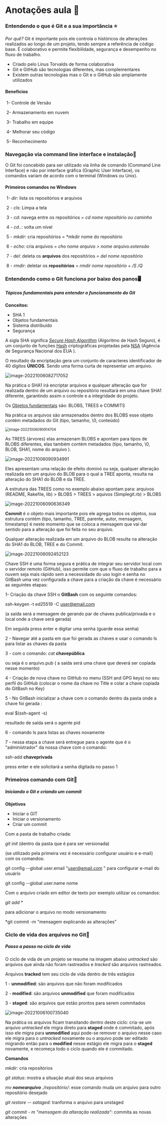 #                    Anotações aula  :memo:

### Entendendo o que é Git e a sua importância :star:

*Por quê?* Git é importante pois ele controla o históricos de  alterações realizados ao longo de um projeto, tendo sempre a referência de código base. É colaborativo e permite flexibilidade, segurança e desempenho no fluxo de trabalho.

* Criado pelo Linus Torvalds de forma colaborativa
* Git e GitHub são tecnologias diferentes, mas complementares
* Existem outras tecnologias mas o Git e o GitHub são amplamente utilizados 

#### Benefícios

​            1- Controle de Versão

​            2- Armazenamento em nuvem

​            3- Trabalho em equipe

​            4- Melhorar seu código

​            5- Reconhecimento

### Navegação via command line interface e instalação:scroll:

O Git foi concebido para ser utilizado via linha de comando (Command Line Interface) e não por interface gráfica (Graphic User Interface), os comandos variam de acordo com o terminal (Windows ou Unix).

#### Primeiros comandos no Windows

​            1- *dir*: lista os repositórios e arquivos

​            2 - *cls*: Limpa a tela 

​            3 - *cd*: navega entre os repositórios = *cd  nome repositório ou caminho*

​            4 - *cd..*: volta um nível

​            5 - *mkdir*: cria repositórios = *mkdir  nome do repositório

​            6 - *echo*: cria arquivos = *cho  nome arquivo > nome arquivo.extensão*

​            7 - *del*: deleta os **arquivos** dos repositórios = *del  nome repositório*

​            8 - *rmdir*: deletar os **repositórios** = *rmdir  nome repositório + /S /Q*

 ### Entendendo como o Git funciona por baixo dos panos:desktop_computer:

##### Tópicos fundamentais para entender o funcionamento do Git

**Conceitos:**

- SHA 1
- Objetos fundamentais
- Sistema distribuído
- Segurança

A sigla SHA significa *[Secure Hash Algorithm](https://en.wikipedia.org/wiki/Secure_Hash_Algorithms)* (Algoritmo de Hash Seguro), é um conjunto de funções [Hash](https://pt.wikipedia.org/wiki/Fun%C3%A7%C3%A3o_hash_criptogr%C3%A1fica) criptográficas projetadas pela [NSA](https://www.nsa.gov/) (Agência de Segurança Nacional dos EUA ).

O resultado da encriptação gera um conjunto de caracteres identificador de 40 dígitos **ÚNICOS**. Sendo uma forma curta de representar um arquivo. 

![image-20221006082717052](C:\Users\Aline\AppData\Roaming\Typora\typora-user-images\image-20221006082717052.png)

Na prática o SHA1 irá encriptar arquivos  e qualquer alteração que for realizada dentro de um arquivo ou repositório resultará em uma chave SHA1 diferente, garantindo assim o controle e a integridade do projeto.

Os [Objetos fundamentais](https://git-scm.com/book/en/v2/Git-Internals-Git-Objects) são: BLOBS, TREES e COMMITS

Na prática os arquivos são armazenados dentro dos BLOBS esse objeto contém metadados do Git (tipo, tamanho, \0, conteúdo) 

<img src="C:\Users\Aline\AppData\Roaming\Typora\typora-user-images\image-20221006090914704.png" alt="image-20221006090914704" style="zoom:80%;" />

As TREES (árvores) elas armazenam BLOBS e apontam para tipos de BLOBS diferentes, elas também contém metadados (tipo, tamanho, \0, BLOB, SHA1, nome do arquivo ).

![image-20221006090934991](C:\Users\Aline\AppData\Roaming\Typora\typora-user-images\image-20221006090934991.png)

Eles apresentam uma relação de efeito dominó ou seja, qualquer alteração realizada em um arquivo do BLOB para o qual a TREE aponta, resulta na alteração do SHA1 do BLOB e da TREE.

A estrutura das TREES como no exemplo abaixo apontam para: arquivos (README, Rakefile, lib) > BLOBS > TREES > aquivos (Simplegit.rb) > BLOBS

![image-20221006090636349](C:\Users\Aline\AppData\Roaming\Typora\typora-user-images\image-20221006090636349.png)

**Commit** é o objeto mais importante pois ele agrega todos os objetos, sua estrutura contém (tipo, tamanho, TREE, parente, autor, mensagem, timestamp) é neste momento que se coloca a mensagem que vai dar sentido para a alteração que foi feita no seu arquivo. 

Qualquer alteração realizada em um arquivo do BLOB resulta na alteração do SHA1 do BLOB, TREE e do Commit.

![image-20221006092452123](C:\Users\Aline\AppData\Roaming\Typora\typora-user-images\image-20221006092452123.png)



Chave SSH é uma forma segura e prática de integrar seu servidor local  com o servidor remoto (GitHub), isso permite com que o fluxo de trabalho para a nuvem seja mais rápido sem a necessidade do uso login e senha no GitBash uma vez configurada a chave para a criação da chave é necessário as seguintes etapas:

1- Criação da chave SSH o **GitBash** com os seguinte comandos: 

ssh-keygen -t ed25519 -C  user@email.com  

(a saída será a mensagem de gerando par de chaves publica/privada e o local onde a chave será gerada)

Em seguida press enter e digitar uma senha (guarde essa senha)

2 - Navegar até a pasta em que foi gerada as chaves e usar o comando ls para listar as chaves da pasta

3 - com o comando: *cat*  **chavepública** 

ou seja é o arquivo.pub ( a saída será uma chave que deverá ser copiada nesse momento) 

4 - Criação de nova chave no GitHub no menu (SSH and GPG keys) no seu perfil do GitHub (colocar o nome da chave no Title e colar a chave copiada do GitBash no Key) 

5 - No GitBash inicializar a chave com o comando dentro da pasta onde a chave foi gerada :

eval $(ssh-agent -s) 

 resultado de saída será o agente pid

6 - comando ls para listas as chaves novamente

7 - nessa etapa a chave será entregue para o agente que é o "administrador" da nossa chave com o comando: 

ssh-add  **chaveprivada**

press enter e ele solicitará a senha digitada no passo 1

### Primeiros comando com Git:deciduous_tree:

##### Iniciando o Git e criando um commit

**Objetivos**

* Iniciar o GIT
* Iniciar o versionamento
* Criar um commit

Com a pasta de trabalho criada:

*git init* (dentro da pasta que é para ser versionada)

(se utilizado pela primeira vez é necessário configurar usuário e e-mail) com os comandos:

git config --global user.email "user@email.com " para configurar e-mail do usuário

git config --global user.name  nome

Com o arquivo criado em editor de texto por exemplo utilizar os comandos:

*git add* *

para adicionar o arquivo no modo versionamento

*git commit -m "mensagem explicando as alterações"

### Ciclo de vida dos arquivos no Git:deciduous_tree:

##### Passo a passo no ciclo de vida

O ciclo de vida de um projeto se resume na imagem abaixo *untracked* são arquivos que ainda não foram rastreados e *tracked* são arquivos rastreados. 

Arquivos **tracked** tem seu ciclo de vida dentro de três estágios

1 - **unmodified**: são arquivos que não foram modificados

2 - **modified**: são arquivos **unmodified** que foram modificados

3 - **staged**: são arquivos que estão prontos para serem commitados

![image-20221006100735040](C:\Users\Aline\AppData\Roaming\Typora\typora-user-images\image-20221006100735040.png)

Na prática os arquivos ficam transitando dentro deste ciclo: cria-se um arquivo *untracked* ele migra direto para  **staged** onde é commitado, após isso ele migra para **unmodified** aqui pode-se remover o arquivo  nesse caso ele migra para o *untracked* novamente ou o arquivo pode ser editado migrando então para o **modified** nesse estágio ele migra para o **staged** novamente, e recomeça todo o ciclo quando ele é commitado.

**Comandos**

*mkdir*: cria repositórios

*git status*: mostra a situação atual dos seus arquivos 

*mv **nomearquivo** ./repositório/*: esse comando muda um arquivo para outro repositório desejado

*git restore -- sataged*: tranforma o arquivo para unstaged

*git commit - m "mensagem da alteração realizada"*: commita as novas alterações




